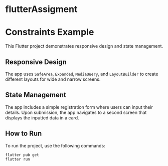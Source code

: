 # flutterAssigment
# Constraints Example

This Flutter project demonstrates responsive design and state management.

## Responsive Design

The app uses `SafeArea`, `Expanded`, `MediaQuery`, and `LayoutBuilder` to create different layouts for wide and narrow screens.

## State Management

The app includes a simple registration form where users can input their details. Upon submission, the app navigates to a second screen that displays the inputted data in a card.

## How to Run

To run the project, use the following commands:

```bash
flutter pub get
flutter run
